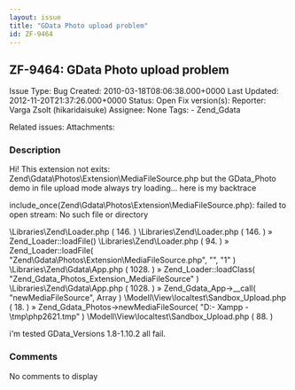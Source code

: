 ```yaml
---
layout: issue
title: "GData Photo upload problem"
id: ZF-9464
---
```


ZF-9464: GData Photo upload problem
-----------------------------------

 Issue Type: Bug Created: 2010-03-18T08:06:38.000+0000 Last Updated: 2012-11-20T21:37:26.000+0000 Status: Open Fix version(s): 
 Reporter:  Varga Zsolt (hikaridaisuke)  Assignee:  None  Tags: - Zend\_Gdata
 
 Related issues: 
 Attachments: 
### Description

Hi! This extension not exits: Zend\\Gdata\\Photos\\Extension\\MediaFileSource.php but the GData\_Photo demo in file upload mode always try loading... here is my backtrace

include\_once(Zend\\Gdata\\Photos\\Extension\\MediaFileSource.php): failed to open stream: No such file or directory

\\Libraries\\Zend\\Loader.php ( 146. ) \\Libraries\\Zend\\Loader.php ( 146. ) » Zend\_Loader::loadFile() \\Libraries\\Zend\\Loader.php ( 94. ) » Zend\_Loader::loadFile( "Zend\\Gdata\\Photos\\Extension\\MediaFileSource.php", "", "1" ) \\Libraries\\Zend\\Gdata\\App.php ( 1028. ) » Zend\_Loader::loadClass( "Zend\_Gdata\_Photos\_Extension\_MediaFileSource" ) \\Libraries\\Zend\\Gdata\\App.php ( 1028. ) » Zend\_Gdata\_App->\_\_call( "newMediaFileSource", Array ) \\Modell\\View\\localtest\\Sandbox\_Upload.php ( 18. ) » Zend\_Gdata\_Photos->newMediaFileSource( "D:- Xampp -\\tmp\\php2621.tmp" ) \\Modell\\View\\localtest\\Sandbox\_Upload.php ( 88. )

i'm tested GData\_Versions 1.8-1.10.2 all fail.

 

 

### Comments

No comments to display
